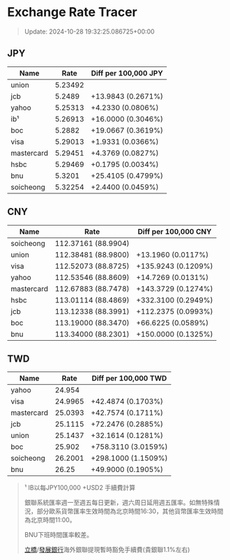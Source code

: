 # Exchange Rate Tracer

> Update: 2024-10-28 19:32:25.086725+00:00

## JPY

| Name       |    Rate | Diff per 100,000 JPY   |
|------------|---------|------------------------|
| union      | 5.23492 |                        |
| jcb        | 5.2489  | +13.9843 (0.2671%)     |
| yahoo      | 5.25313 | +4.2330 (0.0806%)      |
| ib¹        | 5.26913 | +16.0000 (0.3046%)     |
| boc        | 5.2882  | +19.0667 (0.3619%)     |
| visa       | 5.29013 | +1.9331 (0.0366%)      |
| mastercard | 5.29451 | +4.3769 (0.0827%)      |
| hsbc       | 5.29469 | +0.1795 (0.0034%)      |
| bnu        | 5.3201  | +25.4105 (0.4799%)     |
| soicheong  | 5.32254 | +2.4400 (0.0459%)      |

## CNY

| Name       | Rate                | Diff per 100,000 CNY   |
|------------|---------------------|------------------------|
| soicheong  | 112.37161	(88.9904) |                        |
| union      | 112.38481	(88.9800) | +13.1960 (0.0117%)     |
| visa       | 112.52073	(88.8725) | +135.9243 (0.1209%)    |
| yahoo      | 112.53546	(88.8609) | +14.7269 (0.0131%)     |
| mastercard | 112.67883	(88.7478) | +143.3729 (0.1274%)    |
| hsbc       | 113.01114	(88.4869) | +332.3100 (0.2949%)    |
| jcb        | 113.12338	(88.3991) | +112.2375 (0.0993%)    |
| boc        | 113.19000	(88.3470) | +66.6225 (0.0589%)     |
| bnu        | 113.34000	(88.2301) | +150.0000 (0.1325%)    |

## TWD

| Name       |    Rate | Diff per 100,000 TWD   |
|------------|---------|------------------------|
| yahoo      | 24.954  |                        |
| visa       | 24.9965 | +42.4874 (0.1703%)     |
| mastercard | 25.0393 | +42.7574 (0.1711%)     |
| jcb        | 25.1115 | +72.2476 (0.2885%)     |
| union      | 25.1437 | +32.1614 (0.1281%)     |
| boc        | 25.902  | +758.3110 (3.0159%)    |
| soicheong  | 26.2001 | +298.1000 (1.1509%)    |
| bnu        | 26.25   | +49.9000 (0.1905%)     |


> ¹ IB以每JPY100,000 +USD2 手續費計算
>
> 銀聯系統匯率週一至週五每日更新，週六周日延用週五匯率。如無特殊情況，部分歐系貨幣匯率生效時間為北京時間16:30，其他貨幣匯率生效時間為北京時間11:00。
>
> BNU下班時間匯率較差。
>
> [立橋](https://www.wlbank.com.mo/uploads/ueditor/file/20181211/1544536513900230.pdf)/[發展銀行](https://www.mdb.com.mo/Service_Charges_20230728.pdf)海外銀聯提現暫時豁免手續費(貴銀聯1.1%左右)

